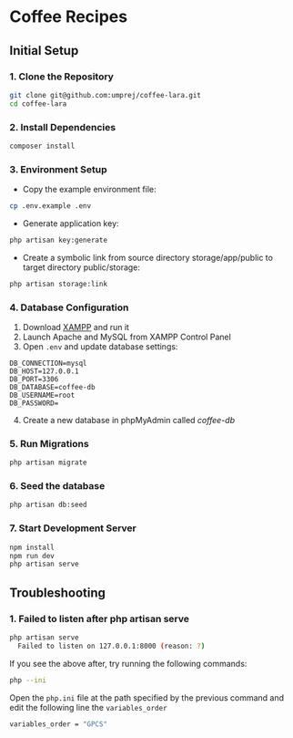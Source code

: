 # Coffee Recipes

## Initial Setup

### 1. Clone the Repository
```bash
git clone git@github.com:umprej/coffee-lara.git
cd coffee-lara
```

### 2. Install Dependencies
```bash
composer install
```

### 3. Environment Setup
- Copy the example environment file:
```bash
cp .env.example .env
```
- Generate application key:
```bash
php artisan key:generate
```
-  Create a symbolic link from source directory storage/app/public to target directory public/storage:
```bash
php artisan storage:link
```

### 4. Database Configuration
1. Download [XAMPP](https://sourceforge.net/projects/xampp/files/latest/download) and run it
2. Launch Apache and MySQL from XAMPP Control Panel
3. Open `.env` and update database settings:
```
DB_CONNECTION=mysql
DB_HOST=127.0.0.1
DB_PORT=3306
DB_DATABASE=coffee-db
DB_USERNAME=root
DB_PASSWORD=
```
4. Create a new database in phpMyAdmin called *coffee-db*

### 5. Run Migrations
```bash
php artisan migrate
```

### 6. Seed the database
```bash
php artisan db:seed
```

### 7. Start Development Server
```bash
npm install
npm run dev
php artisan serve
```


## Troubleshooting
### 1. Failed to listen after php artisan serve

```bash
php artisan serve
  Failed to listen on 127.0.0.1:8000 (reason: ?)
```

If you see the above after, try running the following commands:

```bash
php --ini
```

Open the `php.ini` file at the path specified by the previous command and edit the following line the `variables_order`
```bash
variables_order = "GPCS"
```


